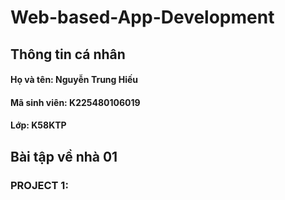 # Web-based-App-Development
## Thông tin cá nhân
#### Họ và tên: Nguyễn Trung Hiếu
#### Mã sinh viên: K225480106019
#### Lớp: K58KTP
## Bài tập về nhà 01
### PROJECT 1:
